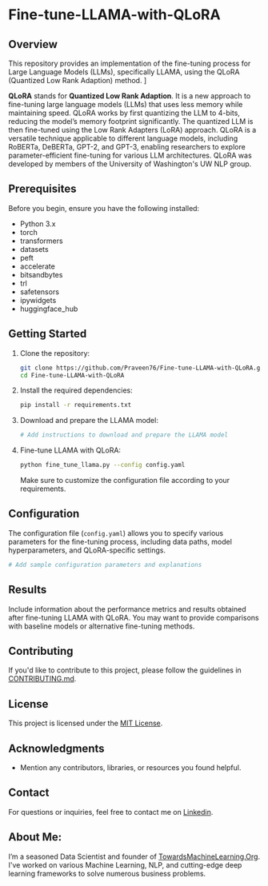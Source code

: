 # Fine-tune-LLAMA-with-QLoRA

## Overview

This repository provides an implementation of the fine-tuning process for Large Language Models (LLMs), specifically LLAMA, using the QLoRA (Quantized Low Rank Adaption) method. ]

**QLoRA** stands for **Quantized Low Rank Adaption**. It is a new approach to fine-tuning large language models (LLMs) that uses less memory while maintaining speed. QLoRA works by first quantizing the LLM to 4-bits, reducing the model’s memory footprint significantly. The quantized LLM is then fine-tuned using the Low Rank Adapters (LoRA) approach. QLoRA is a versatile technique applicable to different language models, including RoBERTa, DeBERTa, GPT-2, and GPT-3, enabling researchers to explore parameter-efficient fine-tuning for various LLM architectures. QLoRA was developed by members of the University of Washington's UW NLP group.

## Prerequisites

Before you begin, ensure you have the following installed:

- Python 3.x
- torch
- transformers
- datasets
- peft
- accelerate
- bitsandbytes
- trl
- safetensors
- ipywidgets
- huggingface_hub

## Getting Started

1. Clone the repository:

   ```bash
   git clone https://github.com/Praveen76/Fine-tune-LLAMA-with-QLoRA.git
   cd Fine-tune-LLAMA-with-QLoRA
   ```

2. Install the required dependencies:

   ```bash
   pip install -r requirements.txt
   ```

3. Download and prepare the LLAMA model:

   ```bash
   # Add instructions to download and prepare the LLAMA model
   ```

4. Fine-tune LLAMA with QLoRA:

   ```bash
   python fine_tune_llama.py --config config.yaml
   ```

   Make sure to customize the configuration file according to your requirements.

## Configuration

The configuration file (`config.yaml`) allows you to specify various parameters for the fine-tuning process, including data paths, model hyperparameters, and QLoRA-specific settings.

```yaml
# Add sample configuration parameters and explanations
```

## Results

Include information about the performance metrics and results obtained after fine-tuning LLAMA with QLoRA. You may want to provide comparisons with baseline models or alternative fine-tuning methods.

## Contributing

If you'd like to contribute to this project, please follow the guidelines in [CONTRIBUTING.md](CONTRIBUTING.md).

## License

This project is licensed under the [MIT License](LICENSE).

## Acknowledgments

- Mention any contributors, libraries, or resources you found helpful.

## Contact

For questions or inquiries, feel free to contact me on [Linkedin](https://www.linkedin.com/in/praveen-kumar-anwla-49169266/).

## **About Me**:
I’m a seasoned Data Scientist and founder of [TowardsMachineLearning.Org](https://towardsmachinelearning.org/). I've worked on various Machine Learning, NLP, and cutting-edge deep learning frameworks to solve numerous business problems.




